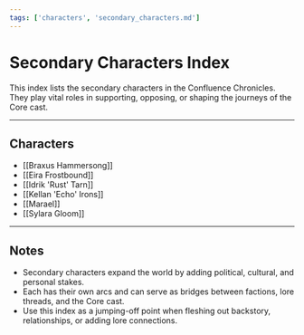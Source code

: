 ```yaml
---
tags: ['characters', 'secondary_characters.md']
---
```


# Secondary Characters Index

This index lists the secondary characters in the Confluence Chronicles.
They play vital roles in supporting, opposing, or shaping the journeys of the Core cast.

---

## Characters
- [[Braxus Hammersong]]
- [[Eira Frostbound]]
- [[Idrik 'Rust' Tarn]]
- [[Kellan 'Echo' Irons]]
- [[Marael]]
- [[Sylara Gloom]]

---

## Notes
- Secondary characters expand the world by adding political, cultural, and personal stakes.
- Each has their own arcs and can serve as bridges between factions, lore threads, and the Core cast.
- Use this index as a jumping-off point when fleshing out backstory, relationships, or adding lore connections.
